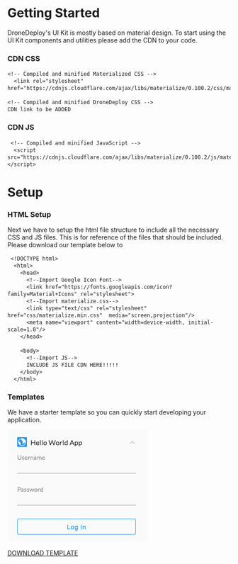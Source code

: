# Getting Started

DroneDeploy's UI Kit is mostly based on material design. To start using the UI Kit components and utilities please add the CDN to your code.

### CDN CSS

```
<!-- Compiled and minified Materialized CSS -->
  <link rel="stylesheet" href="https://cdnjs.cloudflare.com/ajax/libs/materialize/0.100.2/css/materialize.min.css">

<!-- Compiled and minified DroneDeploy CSS -->
CDN link to be ADDED
```

### CDN JS

```
 <!-- Compiled and minified JavaScript -->
  <script src="https://cdnjs.cloudflare.com/ajax/libs/materialize/0.100.2/js/materialize.min.js"></script>
```

# Setup

### HTML Setup

Next we have to setup the html file structure to include all the necessary CSS and JS files. This is for reference of the files that should be included. Please download our template below to

```
 <!DOCTYPE html>
  <html>
    <head>
      <!--Import Google Icon Font-->
      <link href="https://fonts.googleapis.com/icon?family=Material+Icons" rel="stylesheet">
      <!--Import materialize.css-->
      <link type="text/css" rel="stylesheet" href="css/materialize.min.css"  media="screen,projection"/>
      <meta name="viewport" content="width=device-width, initial-scale=1.0"/>
    </head>

    <body>
      <!--Import JS-->
      INCLUDE JS FILE CDN HERE!!!!!
    </body>
  </html>
```

### Templates

We have a starter template so you can quickly start developing your application.

![](/assets/sample-app-market-HW.jpg)

[DOWNLOAD TEMPLATE](https://s3.amazonaws.com/drone-deploy-plugins/templates/dronedeploy-expand-example.zip)

